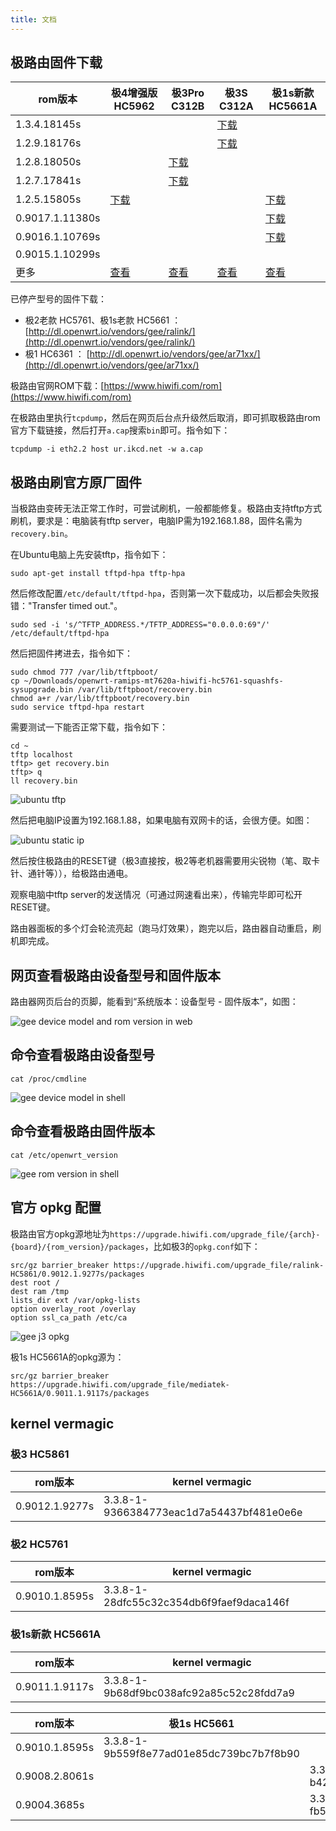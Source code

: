 ```yaml
---
title: 文档
---
```


## 极路由固件下载

rom版本        | 极4增强版 HC5962 | 极3Pro C312B | 极3S C312A | 极1s新款 HC5661A
---------------|------------------|------------|--------------|------------------
1.3.4.18145s   | | | [下载](http://ur.ikcd.net/HC5861-sysupgrade-20170505-3733f8d5.bin) |
1.2.9.18176s   | | | [下载](http://ur.ikcd.net/R32-sysupgrade-20170511-4b0dfb78.bin) |
1.2.8.18050s   | | [下载](http://ur.ikcd.net/R33-sysupgrade-20170426-5d75d5b8.bin) | |
1.2.7.17841s   | | [下载](http://ur.ikcd.net/R33-sysupgrade-20170401-4b0804c7.bin) | |
1.2.5.15805s   | [下载](http://ur.ikcd.net/HC5962-sysupgrade-20161108-2c142baf.bin) | | | [下载](http://ur.ikcd.net/HC5661A-sysupgrade-20161108-54c74d04.bin)
0.9017.1.11380s | | | | [下载](http://ur.ikcd.net/HC5661A-sysupgrade-20151225-0c14834a.bin)
0.9016.1.10769s | | | | [下载](http://ur.ikcd.net/HC5661A-sysupgrade-20151119-a92157d2.bin)
0.9015.1.10299s | | |
更多           | [查看](http://dl.openwrt.io/vendors/gee/ralink/) | [查看](http://dl.openwrt.io/vendors/gee/mediatek/) | [查看](http://dl.openwrt.io/vendors/gee/ralink/) | [查看](http://dl.openwrt.io/vendors/gee/mediatek/)


已停产型号的固件下载：

 * 极2老款 HC5761、极1s老款 HC5661 ： [http://dl.openwrt.io/vendors/gee/ralink/](http://dl.openwrt.io/vendors/gee/ralink/)
 * 极1 HC6361 ： [http://dl.openwrt.io/vendors/gee/ar71xx/](http://dl.openwrt.io/vendors/gee/ar71xx/)

极路由官网ROM下载：[https://www.hiwifi.com/rom](https://www.hiwifi.com/rom)

在极路由里执行`tcpdump`，然后在网页后台点升级然后取消，即可抓取极路由rom官方下载链接，然后打开`a.cap`搜索`bin`即可。指令如下：

```
tcpdump -i eth2.2 host ur.ikcd.net -w a.cap
```

## 极路由刷官方原厂固件

当极路由变砖无法正常工作时，可尝试刷机，一般都能修复。极路由支持tftp方式刷机，要求是：电脑装有tftp server，电脑IP需为192.168.1.88，固件名需为`recovery.bin`。

在Ubuntu电脑上先安装tftp，指令如下：

```
sudo apt-get install tftpd-hpa tftp-hpa
```

然后修改配置`/etc/default/tftpd-hpa`，否则第一次下载成功，以后都会失败报错："Transfer timed out."。

```
sudo sed -i 's/^TFTP_ADDRESS.*/TFTP_ADDRESS="0.0.0.0:69"/' /etc/default/tftpd-hpa
```

然后把固件拷进去，指令如下：

```
sudo chmod 777 /var/lib/tftpboot/
cp ~/Downloads/openwrt-ramips-mt7620a-hiwifi-hc5761-squashfs-sysupgrade.bin /var/lib/tftpboot/recovery.bin
chmod a+r /var/lib/tftpboot/recovery.bin
sudo service tftpd-hpa restart
```

需要测试一下能否正常下载，指令如下：

```
cd ~
tftp localhost
tftp> get recovery.bin
tftp> q
ll recovery.bin
```

![ubuntu tftp](../img/ubuntu-tftp.png)

然后把电脑IP设置为192.168.1.88，如果电脑有双网卡的话，会很方便。如图：

![ubuntu static ip](../img/ubuntu-static-ip.png)

然后按住极路由的RESET键（极3直接按，极2等老机器需要用尖锐物（笔、取卡针、通针等）），给极路由通电。

观察电脑中tftp server的发送情况（可通过网速看出来），传输完毕即可松开RESET键。

路由器面板的多个灯会轮流亮起（跑马灯效果），跑完以后，路由器自动重启，刷机即完成。

## 网页查看极路由设备型号和固件版本

路由器网页后台的页脚，能看到“系统版本：设备型号 - 固件版本”，如图：

![gee device model and rom version in web](../img/gee-device-model-and-rom-version-in-web.png)

## 命令查看极路由设备型号

```
cat /proc/cmdline
```

![gee device model in shell](../img/gee-device-model-in-shell.png)

## 命令查看极路由固件版本

```
cat /etc/openwrt_version
```

![gee rom version in shell](../img/gee-rom-version-in-shell.png)

## 官方 opkg 配置

极路由官方opkg源地址为`https://upgrade.hiwifi.com/upgrade_file/{arch}-{board}/{rom_version}/packages`，比如极3的`opkg.conf`如下：

```
src/gz barrier_breaker https://upgrade.hiwifi.com/upgrade_file/ralink-HC5861/0.9012.1.9277s/packages
dest root /
dest ram /tmp
lists_dir ext /var/opkg-lists
option overlay_root /overlay
option ssl_ca_path /etc/ca
```

![gee j3 opkg](../img/gee-j3-opkg.png)

极1s HC5661A的opkg源为：

```
src/gz barrier_breaker https://upgrade.hiwifi.com/upgrade_file/mediatek-HC5661A/0.9011.1.9117s/packages
```

## kernel vermagic

### 极3 HC5861

rom版本        | kernel vermagic
---------------|----------------
0.9012.1.9277s | 3.3.8-1-9366384773eac1d7a54437bf481e0e6e

### 极2 HC5761

rom版本        | kernel vermagic
---------------|----------------
0.9010.1.8595s | 3.3.8-1-28dfc55c32c354db6f9faef9daca146f

### 极1s新款 HC5661A

rom版本        | kernel vermagic
---------------|----------------
0.9011.1.9117s | 3.3.8-1-9b68df9bc038afc92a85c52c28fdd7a9


rom版本        | 极1s HC5661 | 极1 HC6361
---------------|-------------|------------
0.9010.1.8595s | 3.3.8-1-9b559f8e77ad01e85dc739bc7b7f8b90 |
0.9008.2.8061s | | 3.3.8-1-b4233d54b1c65faf7ee539e246a3a6ff
0.9004.3685s   | | 3.3.8-1-fb5489e31e5354c05e417dc9e153f815

<div id="comments" data-thread-key="docs-gee"></div>
